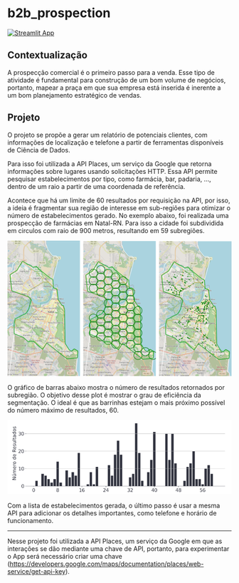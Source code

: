 # b2b_prospection

[![Streamlit App](https://static.streamlit.io/badges/streamlit_badge_black_white.svg)](https://https://abraaoandrade-b2b-prospection-b2b-prospection-app-tt1db1.streamlit.app)

## Contextualização

A prospecção comercial é o primeiro passo para a venda. Esse tipo de atividade é fundamental para construção de um bom volume de negócios, portanto, mapear a praça em que sua empresa está inserida é inerente a um bom planejamento estratégico de vendas.

## Projeto
O projeto se propõe a gerar um relatório de potenciais clientes, com informações de localização e telefone a partir de ferramentas disponíveis de Ciência de Dados.

Para isso foi utilizada a API Places, um serviço da Google que retorna informações sobre lugares usando solicitações HTTP. Essa API permite pesquisar estabelecimentos por tipo, como farmácia, bar, padaria, …, dentro de um raio a partir de uma coordenada de referência.

Acontece que há um limite de 60 resultados por requisição na API, por isso, a ideia é fragmentar sua região de interesse em sub-regiões para otimizar o número de estabelecimentos gerado. No exemplo abaixo, foi realizada uma prospecção de farmácias em Natal-RN. Para isso a cidade foi subdividida em circulos com raio de 900 metros, resultando em 59 subregiões.

![alt text](https://github.com/AbraaoAndrade/b2b_prospection/blob/main/images/processo.png)

O gráfico de barras abaixo mostra o número de resultados retornados por subregião. O objetivo desse plot é mostrar o grau de eficiência da segmentação. O ideal é que as barrinhas estejam o mais próximo possível do número máximo de resultados, 60.

![alt text](https://raw.githubusercontent.com/AbraaoAndrade/b2b_prospection/main/images/plot.png)

Com a lista de estabelecimentos gerada, o último passo é usar a mesma API para adicionar os detalhes importantes, como telefone e horário de funcionamento.

------

Nesse projeto foi utilizada a API Places, um serviço da Google em que as interações se dão mediante uma chave de API, portanto, para experimentar o App será necessário criar uma chave (https://developers.google.com/maps/documentation/places/web-service/get-api-key).